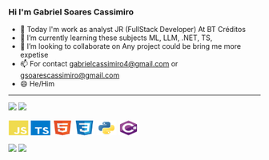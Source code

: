 ### Hi I'm Gabriel Soares Cassimiro

- 🔭 Today I'm work as analyst JR (FullStack Developer) At BT Créditos 
- 🌱 I’m currently learning these subjects  ML, LLM, .NET, TS,
- 👯 I’m looking to collaborate on Any project could be bring me more expetise
- 📫 For contact gabrielcassimiro4@gmail.com or gsoarescassimiro@gmail.com
- 😄 He/Him

  
 -------
<div style="justify-content: space-around;">
  <img height="180em" src='https://github-readme-stats.vercel.app/api?username=GabrielSoaCassi&show_icons=true&theme=merko'/>
  
  <img height="180em" src='https://github-readme-stats.vercel.app/api/top-langs/?username=GabrielSoaCassi&layout=compact&theme=merko'/>
</div>

<div style="display: inline_block"><br>
  <img align="center" alt="Gabriel-Js" height="30" width="40" src="https://raw.githubusercontent.com/devicons/devicon/master/icons/javascript/javascript-plain.svg">
  <img align="center" alt="Gabriel-Ts" height="30" width="40" src="https://raw.githubusercontent.com/devicons/devicon/master/icons/typescript/typescript-plain.svg">
  <img align="center" alt="Gabriel-HTML" height="30" width="40" src="https://raw.githubusercontent.com/devicons/devicon/master/icons/html5/html5-original.svg">
  <img align="center" alt="Gabriel-CSS" height="30" width="40" src="https://raw.githubusercontent.com/devicons/devicon/master/icons/css3/css3-original.svg">
  <img align="center" alt="Gabriel-Python" height="30" width="40" src="https://raw.githubusercontent.com/devicons/devicon/master/icons/python/python-original.svg">
  <img align="center" alt="Gabriel-Csharp" height="30" width="40" src="https://raw.githubusercontent.com/devicons/devicon/master/icons/csharp/csharp-original.svg">
</div>
<br>
<div>
  <a href="mailto:gabrielcassimiro4@gmail.com" target="_blank"><img src="https://img.shields.io/badge/Gmail-D14836?style=for-the-badge&logo=gmail&logoColor=white"/></a>
   <a href="https://www.linkedin.com/in/gabrielcass/"target="_blank"><img src="https://img.shields.io/badge/LinkedIn-0077B5?style=for-the-badge&logo=linkedin&logoColor=white"/></a>
</div>
